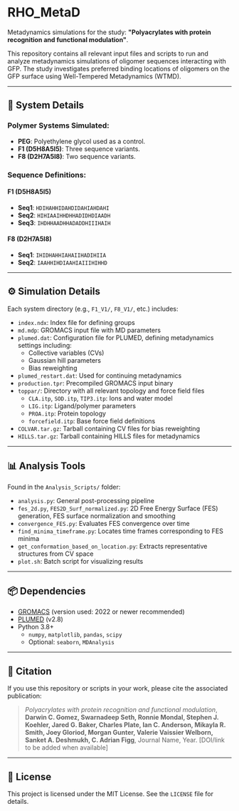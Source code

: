 # RHO_MetaD

Metadynamics simulations for the study: **"Polyacrylates with protein recognition and functional modulation"**.

This repository contains all relevant input files and scripts to run and analyze metadynamics simulations of oligomer sequences interacting with GFP. The study investigates preferred binding locations of oligomers on the GFP surface using Well-Tempered Metadynamics (WTMD).

---

## 🔬 System Details

### Polymer Systems Simulated:

- **PEG**: Polyethylene glycol used as a control.
- **F1 (D5H8A5I5)**: Three sequence variants.
- **F8 (D2H7A5I8)**: Two sequence variants.

### Sequence Definitions:

#### F1 (D5H8A5I5)
- **Seq1**: `HDIHAHHIDAHDIDAHIAHDAHI`
- **Seq2**: `HIHIAAIHHDHHADIDHDIAADH`
- **Seq3**: `IHDHHAADHHADADDHIIIHAIH`

#### F8 (D2H7A5I8)
- **Seq1**: `IHIDHAHHIAHAIIHADIHIIA`
- **Seq2**: `IAAHHIHDIAAHIAIIIHIHHD`

---

## ⚙️ Simulation Details

Each system directory (e.g., `F1_V1/`, `F8_V1/`, etc.) includes:

- `index.ndx`: Index file for defining groups
- `md.mdp`: GROMACS input file with MD parameters
- `plumed.dat`: Configuration file for PLUMED, defining metadynamics settings including:
  - Collective variables (CVs)
  - Gaussian hill parameters
  - Bias reweighting
- `plumed_restart.dat`: Used for continuing metadynamics
- `production.tpr`: Precompiled GROMACS input binary
- `toppar/`: Directory with all relevant topology and force field files
  - `CLA.itp`, `SOD.itp`, `TIP3.itp`: Ions and water model
  - `LIG.itp`: Ligand/polymer parameters
  - `PROA.itp`: Protein topology
  - `forcefield.itp`: Base force field definitions
- `COLVAR.tar.gz`: Tarball containing CV files for bias reweighting
- `HILLS.tar.gz`: Tarball containing HILLS files for metadynamics

---

## 📊 Analysis Tools

Found in the `Analysis_Scripts/` folder:

- `analysis.py`: General post-processing pipeline
- `fes_2d.py`, `FES2D_Surf_normalized.py`: 2D Free Energy Surface (FES) generation, FES surface normalization and smoothing
- `convergence_FES.py`: Evaluates FES convergence over time
- `find_minima_timeframe.py`: Locates time frames corresponding to FES minima
- `get_conformation_based_on_location.py`: Extracts representative structures from CV space
- `plot.sh`: Batch script for visualizing results

---

## 📦 Dependencies

- [GROMACS](https://www.gromacs.org/) (version used: 2022 or newer recommended)
- [PLUMED](https://www.plumed.org/) (v2.8)
- Python 3.8+
  - `numpy`, `matplotlib`, `pandas`, `scipy`
  - Optional: `seaborn`, `MDAnalysis`

---

## 📜 Citation

If you use this repository or scripts in your work, please cite the associated publication:

> _Polyacrylates with protein recognition and functional modulation_, **Darwin C. Gomez, Swarnadeep Seth, Ronnie Mondal, Stephen J. Koehler, Jared G. Baker, Charles Plate, Ian C. Anderson, Mikayla R. Smith, Joey Gloriod, Morgan Gunter, Valerie Vaissier Welborn, Sanket A. Deshmukh, C. Adrian Figg**, Journal Name, Year. [DOI/link to be added when available]

---


## 🔖 License

This project is licensed under the MIT License. See the `LICENSE` file for details.



